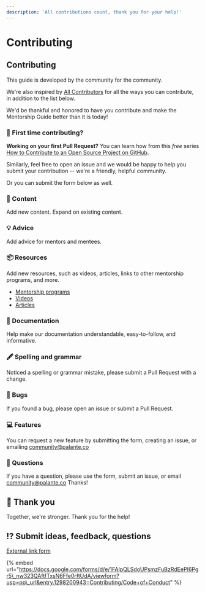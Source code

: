 ```yaml
---
description: 'All contributions count, thank you for your help!'
---
```


# Contributing

## Contributing

This guide is developed by the community for the community.

We're also inspired by [All Contributors](https://allcontributors.org/docs/en/emoji-key) for all the ways you can contribute, in addition to the list below.

We'd be thankful and honored to have you contribute and make the Mentorship Guide better than it is today!

### 🥇 First time contributing?

**Working on your first Pull Request?** You can learn how from this _free_ series [How to Contribute to an Open Source Project on GitHub](https://egghead.io/series/how-to-contribute-to-an-open-source-project-on-github).

Similarly, feel free to open an issue and we would be happy to help you submit your contribution -- we're a friendly, helpful community. 

Or you can submit the form below as well.

### 📝 Content

Add new content. Expand on existing content.

### 💡 Advice

Add advice for mentors and mentees.

### 📦 Resources

Add new resources, such as videos, articles, links to other mentorship programs, and more.

* [Mentorship programs](../resources/mentorship-programs.md)
* [Videos](../resources/additional-resources/videos.md)
* [Articles](../resources/additional-resources/articles.md)

### 📖 Documentation

Help make our documentation understandable, easy-to-follow, and informative.

### 🖋 Spelling and grammar

Noticed a spelling or grammar mistake, please submit a Pull Request with a change.

### 🐛 Bugs

If you found a bug, please open an issue or submit a Pull Request.

### 💻 Features

You can request a new feature by submitting the form, creating an issue, or emailing community@palante.co

### 💬 Questions

If you have a question, please use the form, submit an issue, or email community@palante.co Thanks!

## 👏 Thank you

Together, we're stronger. Thank you for the help!

## ⁉ Submit ideas, feedback, questions

[External link form](https://docs.google.com/forms/d/e/1FAIpQLSdoUPsmzFuBzRdEePI6Pgr5_nw323QAftfTxsN6Ffe0rftUdA/viewform?usp=pp_url&entry.1298200943=Contributing/Code+of+Conduct)

{% embed url="https://docs.google.com/forms/d/e/1FAIpQLSdoUPsmzFuBzRdEePI6Pgr5\_nw323QAftfTxsN6Ffe0rftUdA/viewform?usp=pp\_url&entry.1298200943=Contributing/Code+of+Conduct" %}



